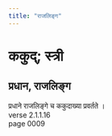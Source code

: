 ```yaml
---
title: "राजलिङ्ग"
---
```


# ककुद्; स्त्री
## प्रधान, राजलिङ्ग
प्रधाने राजलिङ्गे च ककुदाख्या प्रवर्तते ।<br />verse 2.1.1.16<br />page 0009

